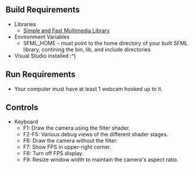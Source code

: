 ## Build Requirements
- Libraries
    * [Simple and Fast Multimedia Library](http://sfml-dev.org/)
- Environment Variables
    * SFML_HOME - must point to the home directory of your built SFML library, contining the bin, lib, and include directories
- Visual Studio installed :^)

## Run Requirements
- Your computer must have at least 1 webcam hooked up to it.

## Controls
- Keyboard
    * F1: Draw the camera using the filter shader.
    * F2-F5: Various debug views of the different shader stages.
    * F6: Draw the camera without the filter.
    * F7: Show FPS in upper-right corner.
    * F8: Turn off FPS display.
    * F9: Resize window width to maintain the camera's aspect ratio.
